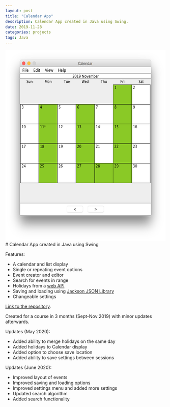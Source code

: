 ```yaml
---
layout: post
title: "Calendar App"
description: Calendar App created in Java using Swing.
date: 2019-11-28
categories: projects
tags: Java
---
```


<img src="../assets/img-calendar-app.png" alt="Calendar App" width="600" height="600">
# Calendar App created in Java using Swing

Features:
- A calendar and list display
- Single or repeating event options
- Event creator and editor
- Search for events in range
- Holidays from a [web API](https://date.nager.at/API)
- Saving and loading using [Jackson JSON Library](https://github.com/FasterXML/jackson)
- Changeable settings

[Link to the repository](https://github.com/emtsn/calendar-app).

Created for a course in 3 months (Sept-Nov 2019) with minor updates afterwards.

Updates (May 2020):
- Added ability to merge holidays on the same day
- Added holidays to Calendar display
- Added option to choose save location
- Added ability to save settings between sessions

Updates (June 2020):
- Improved layout of events
- Improved saving and loading options
- Improved settings menu and added more settings
- Updated search algorithm
- Added search functionality